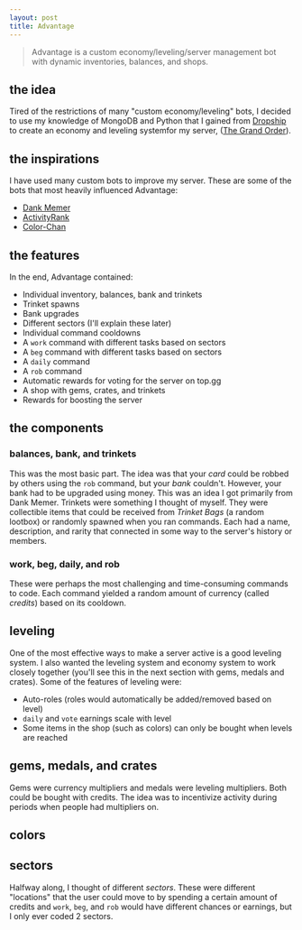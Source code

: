```yaml
---
layout: post
title: Advantage
---
```

> Advantage is a custom economy/leveling/server management bot with dynamic inventories, balances, and shops.
## the idea
Tired of the restrictions of many "custom economy/leveling" bots, I decided to use my knowledge of MongoDB and Python that I gained from 
[Dropship](https://anorakx.github.io/dropship) to create an economy and leveling systemfor my server, 
([The Grand Order](https://discord.gg/FQ6wwRe)).
## the inspirations
I have used many custom bots to improve my server. These are some of the bots that most heavily influenced Advantage:
- [Dank Memer](https://top.gg/bot/memes)
- [ActivityRank](https://top.gg/bot/534589798267224065)
- [Color-Chan](https://top.gg/bot/436515089441488907)
## the features
In the end, Advantage contained:
- Individual inventory, balances, bank and trinkets
- Trinket spawns
- Bank upgrades
- Different sectors (I'll explain these later)
- Individual command cooldowns
- A `work` command with different tasks based on sectors
- A `beg` command with different tasks based on sectors
- A `daily` command 
- A `rob` command
- Automatic rewards for voting for the server on top.gg
- A shop with gems, crates, and trinkets
- Rewards for boosting the server
## the components
### balances, bank, and trinkets
This was the most basic part. The idea was that your <i>card</i> could be robbed by others using the `rob` command, but your <i>bank</i> couldn't. However, your bank had to be upgraded using money. This was an idea I got primarily from Dank Memer. 
Trinkets were something I thought of myself. They were collectible items that could be received from <i>Trinket Bags</i> (a random lootbox) or randomly spawned when you ran commands. Each had a name, description, and rarity that connected in some way to the server's history or members.
### work, beg, daily, and rob
These were perhaps the most challenging and time-consuming commands to code. Each command yielded a random amount of currency (called <i>credits</i>) based on its cooldown. 
## leveling
One of the most effective ways to make a server active is a good leveling system. I also wanted the leveling system and economy system to work closely together (you'll see this in the next section with gems, medals and crates). Some of the features of leveling were:
- Auto-roles (roles would automatically be added/removed based on level)
- `daily` and `vote` earnings scale with level
- Some items in the shop (such as colors) can only be bought when levels are reached
## gems, medals, and crates
Gems were currency multipliers and medals were leveling multipliers. Both could be bought with credits. The idea was to incentivize activity during periods when people had multipliers on.
## colors
## sectors
Halfway along, I thought of different <i>sectors</i>. These were different "locations" that the user could move to by spending a certain amount of credits and `work`, `beg`, and `rob` would have different chances or earnings, but I only ever coded 2 sectors.
